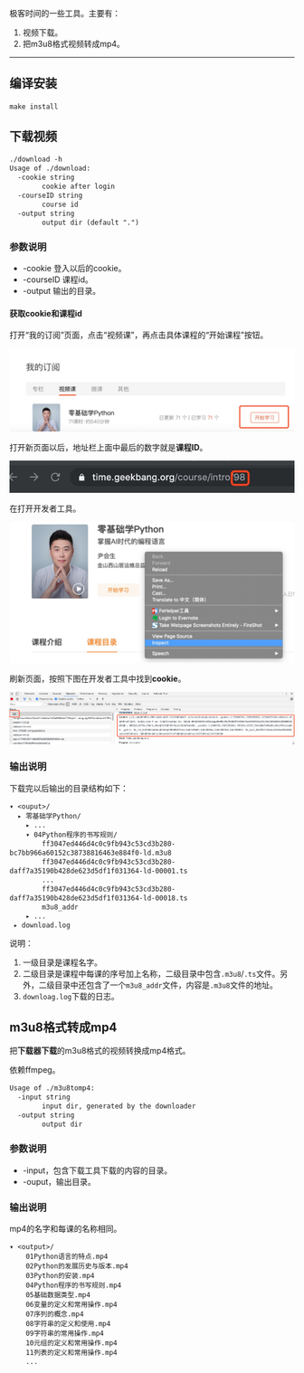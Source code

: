 极客时间的一些工具。主要有：

1. 视频下载。
2. 把m3u8格式视频转成mp4。

<hr>

## 编译安装

`make install`

## 下载视频

```
./download -h
Usage of ./download:
  -cookie string
        cookie after login
  -courseID string
        course id
  -output string
        output dir (default ".")
```

### 参数说明

* -cookie 登入以后的cookie。
* -courseID 课程id。
* -output 输出的目录。

#### 获取cookie和课程id

打开“我的订阅”页面，点击“视频课”，再点击具体课程的“开始课程”按钮。

![my order](./doc/my-order.jpg)



打开新页面以后，地址栏上面中最后的数字就是**课程ID**。

![course id](./doc/course-id.jpg)

在打开开发者工具。

![dev-tool](./doc/dev-tool.jpg)

刷新页面，按照下图在开发者工具中找到**cookie**。

![cookie](./doc/cookie.jpg)

### 输出说明

下载完以后输出的目录结构如下：

```
▾ <ouput>/
  ▸ 零基础学Python/
    ▸ ...
    ▾ 04Python程序的书写规则/
        ff3047ed446d4c0c9fb943c53cd3b280-bc7bb966a60152c38738816463e884f0-ld.m3u8
        ff3047ed446d4c0c9fb943c53cd3b280-daff7a35190b428de623d5df1f031364-ld-00001.ts
        ...
        ff3047ed446d4c0c9fb943c53cd3b280-daff7a35190b428de623d5df1f031364-ld-00018.ts
        m3u8_addr
    ▸ ...
 ▸ download.log
```

说明：

1. 一级目录是课程名字。
2. 二级目录是课程中每课的序号加上名称，二级目录中包含`.m3u8`/`.ts`文件。另外，二级目录中还包含了一个`m3u8_addr`文件，内容是`.m3u8`文件的地址。
3. `downloag.log`下载的日志。

## m3u8格式转成mp4

把**下载器下载**的m3u8格式的视频转换成mp4格式。

依赖ffmpeg。

```
Usage of ./m3u8tomp4:
  -input string
        input dir, generated by the downloader
  -output string
        output dir
```

### 参数说明

* -input，包含下载工具下载的内容的目录。
* -ouput，输出目录。

### 输出说明

mp4的名字和每课的名称相同。

```
▾ <output>/
    01Python语言的特点.mp4
    02Python的发展历史与版本.mp4
    03Python的安装.mp4
    04Python程序的书写规则.mp4
    05基础数据类型.mp4
    06变量的定义和常用操作.mp4
    07序列的概念.mp4
    08字符串的定义和使用.mp4
    09字符串的常用操作.mp4
    10元组的定义和常用操作.mp4
    11列表的定义和常用操作.mp4
    ...
```

